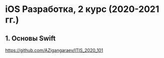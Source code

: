 # iOS Разработка, 2 курс (2020-2021 гг.)

## 1. Основы Swift
https://github.com/AZigangaraev/ITIS_2020_101
